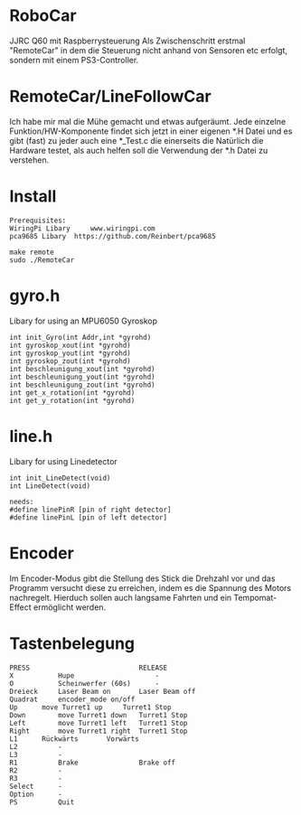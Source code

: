 # RoboCar
JJRC Q60 mit Raspberrysteuerung
Als Zwischenschritt erstmal "RemoteCar" in dem die Steuerung nicht anhand von Sensoren etc erfolgt, sondern mit einem PS3-Controller.

# RemoteCar/LineFollowCar
Ich habe mir mal die Mühe gemacht und etwas aufgeräumt.
Jede einzelne Funktion/HW-Komponente findet sich jetzt in einer eigenen *.H Datei und es gibt (fast) zu jeder auch eine *_Test.c die einerseits die Natürlich die Hardware testet, als auch helfen soll die Verwendung der *.h Datei zu verstehen.

# Install


	Prerequisites:
	WiringPi Libary 	www.wiringpi.com
	pca9685 Libary 	https://github.com/Reinbert/pca9685
	
	make remote
  	sudo ./RemoteCar 

# gyro.h
Libary for using an MPU6050 Gyroskop

	int init_Gyro(int Addr,int *gyrohd)
	int gyroskop_xout(int *gyrohd)
	int gyroskop_yout(int *gyrohd)
	int gyroskop_zout(int *gyrohd)
	int beschleunigung_xout(int *gyrohd)
	int beschleunigung_yout(int *gyrohd)
	int beschleunigung_zout(int *gyrohd)
	int get_x_rotation(int *gyrohd)
	int get_y_rotation(int *gyrohd)

# line.h
Libary for using Linedetector

	int init_LineDetect(void)
	int LineDetect(void)
	
	needs:
	#define	linePinR [pin of right detector]
	#define	linePinL [pin of left detector]
	

	
# Encoder
Im Encoder-Modus gibt die Stellung des Stick die Drehzahl vor und das Programm versucht diese zu erreichen, indem es die Spannung des Motors nachregelt.
Hierduch sollen auch langsame Fahrten und ein Tempomat-Effect ermöglicht werden.

# Tastenbelegung

	PRESS							RELEASE
	X			Hupe					-
	O    		Scheinwerfer (60s)		-
	Dreieck		Laser Beam on		Laser Beam off			
	Quadrat		encoder_mode on/off
	Up		move Turret1 up		Turret1 Stop
	Down		move Turret1 down	Turret1 Stop
	Left		move Turret1 left	Turret1 Stop
	Right		move Turret1 right	Turret1 Stop
	L1		Rückwärts		Vorwärts
	L2			-		
	L3			-
	R1			Brake               Brake off
	R2			-
	R3			-
	Select		-
	Option		-
	PS			Quit

